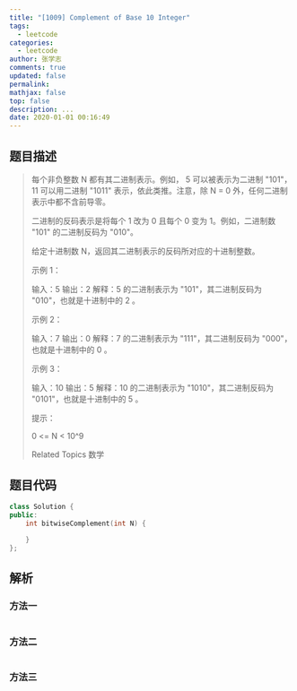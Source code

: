 ```yaml
---
title: "[1009] Complement of Base 10 Integer"
tags:
  - leetcode
categories:
  - leetcode
author: 张学志
comments: true
updated: false
permalink:
mathjax: false
top: false
description: ...
date: 2020-01-01 00:16:49
---
```


## 题目描述

> 每个非负整数 N 都有其二进制表示。例如， 5 可以被表示为二进制 "101"，11 可以用二进制 "1011" 表示，依此类推。注意，除 N = 0 外，任何二进制表示中都不含前导零。 
> 
> 二进制的反码表示是将每个 1 改为 0 且每个 0 变为 1。例如，二进制数 "101" 的二进制反码为 "010"。 
> 
> 给定十进制数 N，返回其二进制表示的反码所对应的十进制整数。 
> 
> 
> 
> 
> 
> 
> 示例 1： 
> 
> 输入：5
> 输出：2
> 解释：5 的二进制表示为 "101"，其二进制反码为 "010"，也就是十进制中的 2 。
> 
> 
> 示例 2： 
> 
> 输入：7
> 输出：0
> 解释：7 的二进制表示为 "111"，其二进制反码为 "000"，也就是十进制中的 0 。
> 
> 
> 示例 3： 
> 
> 输入：10
> 输出：5
> 解释：10 的二进制表示为 "1010"，其二进制反码为 "0101"，也就是十进制中的 5 。
> 
> 
> 
> 
> 提示： 
> 
> 
> 0 <= N < 10^9 
> 
> Related Topics 数学

## 题目代码

```cpp
class Solution {
public:
    int bitwiseComplement(int N) {
        
    }
};
```

## 解析

### 方法一

```cpp

```

### 方法二

```cpp

```

### 方法三

```cpp

```

